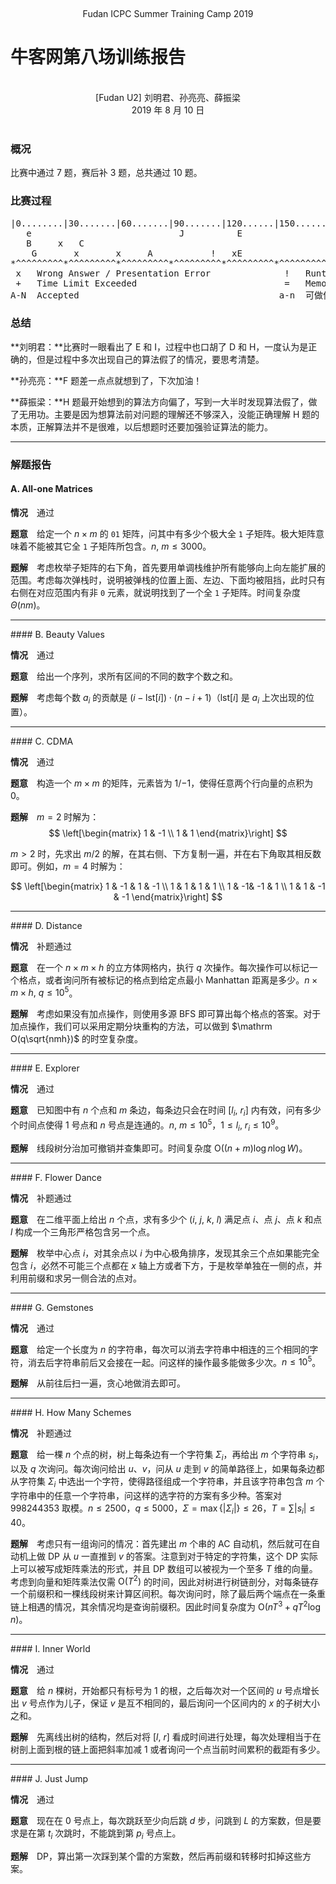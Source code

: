 <br /><center class="subtitle">Fudan ICPC Summer Training Camp 2019</center>

# 牛客网第八场训练报告

<br />
<center>[Fudan U2] 刘明君、孙亮亮、薛振梁</center>
<center>2019 年 8 月 10 日</center>
<br />

### 概况

比赛中通过 7 题，赛后补 3 题，总共通过 10 题。

### 比赛过程

<pre class="replay">
|0........|30.......|60.......|90.......|120......|150......|180......|210......|240......|270...... (min)
   e                            J          E                               I          =++ +x++  x++d [lmj]
   B     x   C                                              h                                      f [sll]
    G       x       x     A           !   xE                h                                      f [xzl]
*^^^^^^^^^*^^^^^^^^^*^^^^^^^^^*^^^^^^^^^*^^^^^^^^^*^^^^^^^^^*^^^^^^^^^*^^^^^^^^^*^^^^^^^^^*^^^^^^^^^
 x   Wrong Answer / Presentation Error              !   Runtime Error
 +   Time Limit Exceeded                            =   Memory Limit Exceeded
A-N  Accepted                                      a-n  可做但未通过 / 弃题 / 屯题
</pre>

### 总结

**刘明君：**比赛时一眼看出了 E 和 I，过程中也口胡了 D 和 H，一度认为是正确的，但是过程中多次出现自己的算法假了的情况，要思考清楚。

**孙亮亮：**F 题差一点点就想到了，下次加油！

**薛振梁：**H 题最开始想到的算法方向偏了，写到一大半时发现算法假了，做了无用功。主要是因为想算法前对问题的理解还不够深入，没能正确理解 H 题的本质，正解算法并不是很难，以后想题时还要加强验证算法的能力。

***

### 解题报告

#### A. All-one Matrices

**情况**　通过

**题意**　给定一个 $n×m$ 的 `01` 矩阵，问其中有多少个极大全 `1` 子矩阵。极大矩阵意味着不能被其它全 `1` 子矩阵所包含。$n,\ m \leqslant 3000$。

**题解**　考虑枚举子矩阵的右下角，首先要用单调栈维护所有能够向上向左能扩展的范围。考虑每次弹栈时，说明被弹栈的位置上面、左边、下面均被阻挡，此时只有右侧在对应范围内有非 `0` 元素，就说明找到了一个全 `1` 子矩阵。时间复杂度 $Θ(nm)$。

<hr />
#### B. Beauty Values

**情况**　通过

**题意**　给出一个序列，求所有区间的不同的数字个数之和。

**题解**　考虑每个数 $a_i$ 的贡献是 $(i - \mathrm{lst}[i])\cdot(n-i+1)$（$\mathrm{lst}[i]$ 是 $a_i$ 上次出现的位置）。

<hr />
#### C. CDMA

**情况**　通过

**题意**　构造一个 $m×m$ 的矩阵，元素皆为 $1$/$-1$，使得任意两个行向量的点积为 $0$。

**题解**　$m = 2$ 时解为：
$$
\left[\begin{matrix}
1 & -1 \\
1 & 1
\end{matrix}\right]
$$

$m>2$ 时，先求出 $m/2$ 的解，在其右侧、下方复制一遍，并在右下角取其相反数即可。例如，$m=4$ 时解为：

$$
\left[\begin{matrix}
1  & -1  & 1  & -1 \\
1   & 1 &  1  & 1 \\
1 &  -1&   -1 &  1 \\
1  &  1 &  -1  & -1
\end{matrix}\right]
$$


<hr />
#### D. Distance

**情况**　补题通过

**题意**　在一个 $n×m×h$ 的立方体网格内，执行 $q$ 次操作。每次操作可以标记一个格点，或者询问所有被标记的格点到给定点最小 Manhattan 距离是多少。$n×m×h,\ q \leqslant 10^5$。 

**题解**　考虑如果没有加点操作，则使用多源 BFS 即可算出每个格点的答案。对于加点操作，我们可以采用定期分块重构的方法，可以做到 $\mathrm O(q\sqrt{nmh})$ 的时空复杂度。

<hr />
#### E. Explorer

**情况**　通过

**题意**　已知图中有 $n$ 个点和 $m$ 条边，每条边只会在时间 $[l_i,\ r_i]$ 内有效，问有多少个时间点使得 $1$ 号点和 $n$ 号点是连通的。$n,\ m \leqslant 10^5$，$1 \leqslant l_i,\ r_i \leqslant 10^9$。

**题解**　线段树分治加可撤销并查集即可。时间复杂度 $\mathrm O((n + m)\log n \log W)$。

<hr />
#### F. Flower Dance

**情况**　补题通过

**题意**　在二维平面上给出 $n$ 个点，求有多少个 $(i,\ j,\ k,\ l)$ 满足点 $i$、点 $j$、点 $k$ 和点 $l$ 构成一个三角形严格包含另一个点。

**题解**　枚举中心点 $i$，对其余点以 $i$ 为中心极角排序，发现其余三个点如果能完全包含 $i$，必然不可能三个点都在 $x$ 轴上方或者下方，于是枚举单独在一侧的点，并利用前缀和求另一侧合法的点对。

<hr />
#### G. Gemstones

**情况**　通过

**题意**　给定一个长度为 $n$ 的字符串，每次可以消去字符串中相连的三个相同的字符，消去后字符串前后又会接在一起。问这样的操作最多能做多少次。$n \leqslant 10^5$。

**题解**　从前往后扫一遍，贪心地做消去即可。

<hr />
#### H. How Many Schemes

**情况**　补题通过

**题意**　给一棵 $n$ 个点的树，树上每条边有一个字符集 $Σ_i$，再给出 $m$ 个字符串 $s_i$，以及 $q$ 次询问。每次询问给出 $u$、$v$，问从 $u$ 走到 $v$ 的简单路径上，如果每条边都从字符集 $Σ_i$ 中选出一个字符，使得路径组成一个字符串，并且该字符串包含 $m$ 个字符串中的任意一个字符串，问这样的选字符的方案有多少种。答案对 $998244353$ 取模。$n \leqslant 2500$，$q \leqslant 5000$，$Σ = \max\{|Σ_i|\} \leqslant 26$，$T = \sum |s_i| \leqslant 40$。

**题解**　考虑只有一组询问的情况：首先建出 $m$ 个串的 AC 自动机，然后就可在自动机上做 DP 从 $u$ 一直推到 $v$ 的答案。注意到对于特定的字符集，这个 DP 实际上可以被写成矩阵乘法的形式，并且 DP 数组可以被视为一个至多 $T$ 维的向量。考虑到向量和矩阵乘法仅需 $\mathrm O(T^2)$ 的时间，因此对树进行树链剖分，对每条链存一个前缀积和一棵线段树来计算区间积。每次询问时，除了最后两个端点在一条重链上相遇的情况，其余情况均是查询前缀积。因此时间复杂度为 $\mathrm O(nT^3 + qT^2\log n)$。

<hr />
#### I. Inner World

**情况**　通过

**题意**　给 $n$ 棵树，开始都只有标号为 $1$ 的根，之后每次对一个区间的 $u$ 号点增长出 $v$ 号点作为儿子，保证 $v$ 是互不相同的，最后询问一个区间内的 $x$ 的子树大小之和。

**题解**　先离线出树的结构，然后对将 $[l,\ r]$ 看成时间进行处理，每次处理相当于在树剖上面到根的链上面把斜率加减 $1$ 或者询问一个点当前时间累积的截距有多少。

<hr />
#### J. Just Jump

**情况**　通过

**题意**　现在在 $0$ 号点上，每次跳跃至少向后跳 $d$ 步，问跳到 $L$ 的方案数，但是要求是在第 $t_i$ 次跳时，不能跳到第 $p_i$ 号点上。

**题解**　DP，算出第一次踩到某个雷的方案数，然后再前缀和转移时扣掉这些方案。